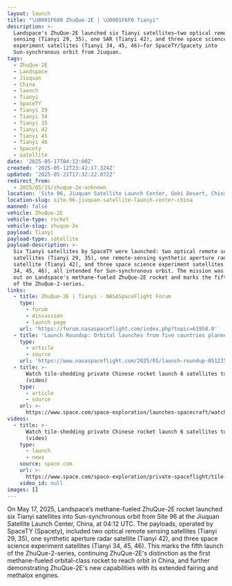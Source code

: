```yaml
---
layout: launch
title: "\U0001F680 ZhuQue-2E | \U0001F6F0 Tianyi"
description: >-
  Landspace's ZhuQue-2E launched six Tianyi satellites—two optical remote
  sensing (Tianyi 29, 35), one SAR (Tianyi 42), and three space science
  experiment satellites (Tianyi 34, 45, 46)—for SpaceTY/Spacety into
  Sun-synchronous orbit from Jiuquan.
tags:
  - ZhuQue-2E
  - Landspace
  - Jiuquan
  - China
  - launch
  - Tianyi
  - SpaceTY
  - Tianyi 29
  - Tianyi 34
  - Tianyi 35
  - Tianyi 42
  - Tianyi 45
  - Tianyi 46
  - Spacety
  - satellite
date: '2025-05-17T04:12:00Z'
created: '2025-05-12T23:42:17.324Z'
updated: '2025-05-21T17:32:22.072Z'
redirect_from:
  - 2025/05/15/zhuque-2e-unknown
location: 'Site 96, Jiuquan Satellite Launch Center, Gobi Desert, China'
location-slug: site-96-jiuquan-satellite-launch-center-china
manned: false
vehicle: ZhuQue-2E
vehicle-type: rocket
vehicle-slug: zhuque-2e
payload: Tianyi
payload-type: satellite
payload-description: >-
  Six Tianyi satellites by SpaceTY were launched: two optical remote sensing
  satellites (Tianyi 29, 35), one remote-sensing synthetic aperture radar
  satellite (Tianyi 42), and three space science experiment satellites (Tianyi
  34, 45, 46), all intended for Sun-synchronous orbit. The mission was carried
  out on Landspace's methane-fueled ZhuQue-2E rocket and marks the fifth launch
  of the ZhuQue-2-series.
links:
  - title: ZhuQue-2E | Tianyi - NASASpaceFlight Forum
    type:
      - forum
      - discussion
      - launch page
    url: 'https://forum.nasaspaceflight.com/index.php?topic=61958.0'
  - title: 'Launch Roundup: Orbital launches from five countries planned'
    type:
      - article
      - source
    url: 'https://www.nasaspaceflight.com/2025/05/launch-roundup-051225/'
  - title: >-
      Watch tile-shedding private Chinese rocket launch 6 satellites to orbit
      (video)
    type:
      - article
      - source
    url: >-
      https://www.space.com/space-exploration/launches-spacecraft/watch-tile-shedding-private-chinese-rocket-launch-6-satellites-to-orbit-video
videos:
  - title: >-
      Watch tile-shedding private Chinese rocket launch 6 satellites to orbit
      (video)
    type:
      - launch
      - news
    source: space.com
    url: >-
      https://www.space.com/space-exploration/private-spaceflight/tile-shedding-chinese-zhugque-2e-rocket-launch
    video_id: null
images: []
---
```

On May 17, 2025, Landspace’s methane-fueled ZhuQue-2E rocket launched six Tianyi satellites into Sun-synchronous orbit from Site 96 at the Jiuquan Satellite Launch Center, China, at 04:12 UTC. The payloads, operated by SpaceTY (Spacety), included two optical remote sensing satellites (Tianyi 29, 35), one synthetic aperture radar satellite (Tianyi 42), and three space science experiment satellites (Tianyi 34, 45, 46). This marks the fifth launch of the ZhuQue-2-series, continuing ZhuQue-2E's distinction as the first methane-fueled orbital-class rocket to reach orbit in China, and further demonstrating ZhuQue-2E's new capabilities with its extended fairing and methalox engines.
